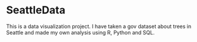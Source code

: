 # SeattleData

This is a data visualization project. I have taken a gov dataset about trees in Seattle and made my own analysis using R, Python and SQL.
